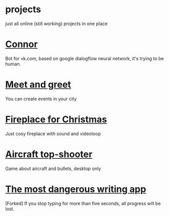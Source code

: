 # projects
just all online (still working) projects in one place

# [Connor](https://vk.com/wellcomeon)
Bot for vk.com, based on google dialogflow neural network, it's trying to be human.

# [Meet and greet](http://meetgreet.ml/)
You can create events in your city

# [Fireplace for Christmas](https://vikegart.github.io/cosy/)
Just cosy fireplace with sound and videoloop

# [Aircraft top-shooter](https://vikegart.github.io/)
Game about aircraft and bullets, desktop only

# [The most dangerous writing app](https://vikegart.github.io/themostdangerouswritingapp/)
[Forked] If you stop typing for more than five seconds, all progress will be lost.
